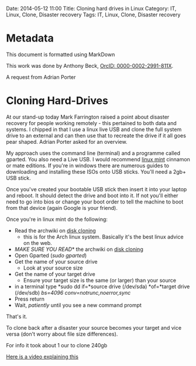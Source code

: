 Date: 2014-05-12 11:00
Title: Cloning hard drives in Linux
Category: IT, Linux, Clone, Disaster recovery
Tags: IT, Linux, Clone, Disaster recovery

# Metadata

This document is formatted using MarkDown

This work was done by Anthony Beck, [OrcID: 0000-0002-2991-811X](http://orcid.org/0000-0002-2991-811X).

A request from Adrian Porter

# Cloning Hard-Drives

At our stand-up today Mark Farrington raised a point about disaster recovery for people working remotely - this pertained to both data and systems. I chipped in that I use a linux live USB and clone the full system drive to an external and can then use that to recreate the drive if it all goes pear shaped. Adrian Porter asked for an overview.

My approach uses the command line (terminal) and a programme called gparted. You also need a Live USB. I would recommend [linux mint](http://www.linuxmint.com/) cinnamon or mate editions. If you're in windows there are numerous guides to downloading and installing these ISOs onto USB sticks. You'll need a 2gb+ USB stick.

Once you've created your bootable USB stick then insert it into your laptop and reboot. It should detect the drive and boot into it. If not you'll either need to go into bios or change your boot order to tell the machine to boot from that device (again Google is your friend).

Once you're in linux mint do the following:

* Read the archwiki on [disk cloning](https://wiki.archlinux.org/index.php/Disk_Cloning)
	* this is for the Arch linux system. Basically it's the best linux advice on the web. 
* *MAKE SURE YOU READ** the archwiki on [disk cloning](https://wiki.archlinux.org/index.php/Disk_Cloning)
* Open Gparted (*sudo gparted*)
* Get the name of your source drive
	* Look at your source size
* Get the name of your target drive
	* Ensure your target size is the same (or larger) than your source
* in a terminal type *sudo  dd if=*source drive (/dev/sda) *of=*target drive (/dev/sdb) *bs=4096 conv=notrunc,noerror,sync*
* Press return
* Wait, *patiently* until you see a new command prompt

That's it. 

To clone back after a disaster your source becomes your target and vice versa (don't worry about file size differences).

For info it took about 1 our to clone 240gb

[Here is a video explaining this](https://dl.dropboxusercontent.com/u/393477/Temp/Hard_drive_cloning.mkv)


